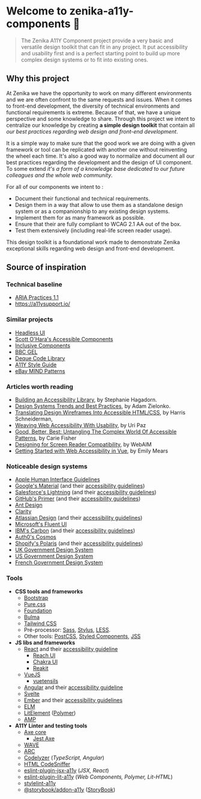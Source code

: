 # Welcome to zenika-a11y-components 👋
<!-- ![Version](https://img.shields.io/badge/version-0.0.0-blue.svg?cacheSeconds=2592000) -->
<!-- [![License: MIT](https://img.shields.io/badge/License-MIT-yellow.svg)](#) -->

> The Zenika A11Y Component project provide a very basic and versatile design toolkit that can fit in any project. It put accessibility and usability first and is a perfect starting point to build up more complex design systems or to fit into existing ones.


## Why this project

At Zenika we have the opportunity to work on many different environments and we are often confront to the same requests and issues. When it comes to front-end development, the diversity of technical environments and functional requirements is extreme. Because of that, we have a unique perspective and some knowledge to share. Through this project we intent to centralize our knowledge by creating **a simple design toolkit** that contain all _our best practices regarding web design and front-end development_.

It is a simple way to make sure that the good work we are doing with a given framework or tool can be replicated with another one without reinventing the wheel each time. It's also a good way to normalize and document all our best practices regarding the development and the design of UI component. To some extend _it's a form of a knowledge base dedicated to our future colleagues and the whole web community_.

For all of our components we intent to :
 - Document their functional and technical requirements.
 - Design them in a way that allow to use them as a standalone design system or as a companionship to any existing design systems.
 - Implement them for as many framework as possible.
 - Ensure that their are fully compliant to WCAG 2.1 AA out of the box.
 - Test them extensively (including real-life screen reader usage).

This design toolkit is a foundational work made to demonstrate Zenika exceptional skills regarding web design and front-end development.


## Source of inspiration

### Technical baseline

- [ARIA Practices 1.1](https://www.w3.org/TR/wai-aria-practices-1.1/)
- https://a11ysupport.io/


### Similar projects

- [Headless UI](https://headlessui.dev/)
- [Scott O'Hara's Accessible Components](https://github.com/scottaohara/accessible_components)
- [Inclusive Components](https://inclusive-components.design/)
- [BBC GEL](https://bbc.github.io/gel/)
- [Deque Code Library](https://dequeuniversity.com/library/)
- [A11Y Style Guide](https://a11y-style-guide.com/style-guide/)
- [eBay MIND Patterns](http://ebay.github.io/mindpatterns/)


### Articles worth reading

- [Building an Accessibility Library](https://medium.com/indeed-design/building-an-accessibility-library-e134e9012c17), by Stephanie Hagadorn.
- [Design Systems Trends and Best Practices](https://www.netguru.com/blog/key-design-systems-trends-and-best-practices), by Adam Zielonko.
- [Translating Design Wireframes Into Accessible HTML/CSS](https://www.smashingmagazine.com/2020/07/design-wireframes-accessible-html-css/), by Harris Schneiderman,
- [Weaving Web Accessibility With Usability](https://www.smashingmagazine.com/2020/11/weaving-web-accessibility-usability/), by Uri Paz
- [Good, Better, Best: Untangling The Complex World Of Accessible Patterns](https://www.smashingmagazine.com/2021/03/good-better-best-untangling-complex-world-accessible-patterns/), by Carie Fisher
- [Designing for Screen Reader Compatibility](https://webaim.org/techniques/screenreader/), by WebAIM
- [Getting Started with Web Accessibility in Vue](https://medium.com/@emilymears/getting-started-with-web-accessibility-in-vue-17e2c4ea0842), by Emily Mears


### Noticeable design systems

- [Apple Human Interface Guidelines](https://developer.apple.com/design/human-interface-guidelines/)
- [Google's Material](https://material.io/) (and their [accessibility guidelines](https://material.io/design/usability/accessibility.html#understanding-accessibility))
- [Salesforce's Lightning](https://www.lightningdesignsystem.com/) (and their [accessibility guidelines](https://www.lightningdesignsystem.com/accessibility/overview/))
- [GitHub's Primer](https://primer.style/) (and their [accessibility guidelines](https://primer.style/design/accessibility/accessibility-at-github))
- [Ant Design](https://ant.design/)
- [Clarity](https://clarity.design)
- [Atlassian Design](https://atlassian.design/) (and their [accessibility guidelines](https://atlassian.design/foundations/accessibility))
- [Microsoft's Fluent UI](https://www.microsoft.com/design/fluent/#/web)
- [IBM's Carbon](https://www.carbondesignsystem.com/) (and their [accessibility guidelines](https://www.carbondesignsystem.com/guidelines/accessibility/overview/))
- [Auth0's Cosmos](https://auth0-cosmos.vercel.app/#/)
- [Shopify's Polaris](https://polaris.shopify.com/) (and their [accessibility guidelines](https://polaris.shopify.com/foundations/accessibility))
- [UK Government Design System](https://design-system.service.gov.uk/)
- [US Government Design System](https://designsystem.digital.gov/)
- [French Government Design System](https://gouvfr.atlassian.net/wiki/spaces/DB/overview?homepageId=145359476)


### Tools

- **CSS tools and frameworks**
  - [Bootstrap](https://getbootstrap.com/)
  - [Pure.css](https://purecss.io/)
  - [Foundation](https://get.foundation/)
  - [Bulma](https://bulma.io/)
  - [Tailwind CSS](https://tailwindcss.com/)
  - Pré-processor: [Sass](https://sass-lang.com/), [Stylus](https://stylus-lang.com/), [LESS](http://lesscss.org/).
  - Other tools: [PostCSS](https://postcss.org/), [Styled Components](https://styled-components.com), [JSS](https://cssinjs.org)
- **JS libs and frameworks**
  - [React](https://reactjs.org/) and their [accessibility guideline](https://reactjs.org/docs/accessibility.html)
    - [Reach UI](https://reach.tech/)
    - [Chakra UI](https://chakra-ui.com/)
    - [Reakit](https://reakit.io/)
  - [VueJS](https://vuejs.org/)
    - [vuetensils](https://vuetensils.stegosource.com/)
  - [Angular](https://angular.io/) and their [accessibility guideline](https://angular.io/guide/accessibility)
  - [Svelte](https://svelte.dev/)
  - [Ember](https://emberjs.com/) and their [accessibility guidelines](https://guides.emberjs.com/release/accessibility/)
  - [ELM](https://elm-lang.org/)
  - [LitElement](https://lit-element.polymer-project.org/) ([Polymer](https://www.polymer-project.org/))
  - [AMP](https://amp.dev/)
- **A11Y Linter and testing tools**
  - [Axe core](https://github.com/dequelabs/axe-core)
    - [Jest Axe](https://github.com/nickcolley/jest-axe)
  - [WAVE](https://wave.webaim.org/)
  - [ARC](https://www.tpgi.com/arc-platform/api/)
  - [Codelyzer](http://codelyzer.com/) (_TypeScript, Angular_)
  - [HTML CodeSniffer](http://squizlabs.github.io/HTML_CodeSniffer/)
  - [eslint-plugin-jsx-a11y](https://github.com/jsx-eslint/eslint-plugin-jsx-a11y) (_JSX, React_)
  - [eslint-plugin-lit-a11y](https://github.com/open-wc/open-wc/tree/master/packages/eslint-plugin-lit-a11y) (_Web Components, Polymer, Lit-HTML_)
  - [stylelint-a11y](https://github.com/YozhikM/stylelint-a11y)
  - [@storybook/addon-a11y](https://www.npmjs.com/package/@storybook/addon-a11y) ([StoryBook](https://storybook.js.org/))
